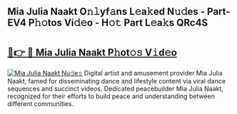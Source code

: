## Mia Julia Naakt O𝚗𝚕yf𝚊ns L𝚎a𝚔ed N𝚞𝚍es - Part-EV4 P𝚑𝚘tos Vi𝚍𝚎o - H𝚘𝚝 Part L𝚎a𝚔s QRc4S

# <h2><a href="http://kfadrc.oniu.top/?m=Mia+Julia+Naakt">🔗👉 🔴 Mia Julia Naakt P𝚑ot𝚘𝚜 V𝚒d𝚎o</a></h2>

[![Mia Julia Naakt Nu𝚍e𝚜](https://i.imgur.com/0qMVB7G.gif)](http://kfadrc.oniu.top/?m=Mia+Julia+Naakt)
Digital artist and amusement provider Mia Julia Naakt, famed for disseminating dance and lifestyle content via viral dance sequences and succinct videos. Dedicated peacebuilder Mia Julia Naakt, recognized for their efforts to build peace and understanding between different communities.  

